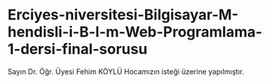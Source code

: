 # Erciyes-niversitesi-Bilgisayar-M-hendisli-i-B-l-m-Web-Programlama-1-dersi-final-sorusu
Sayın Dr. Öğr. Üyesi Fehim KÖYLÜ Hocamızın isteği üzerine yapılmıştır.
